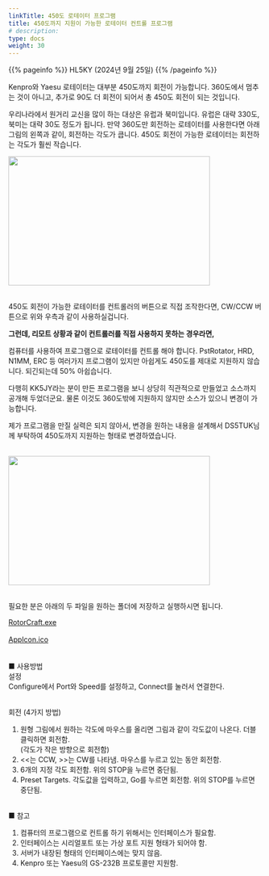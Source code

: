 ```yaml
---
linkTitle: 450도 로테이터 프로그램
title: 450도까지 지원이 가능한 로테이터 컨트롤 프로그램
# description:
type: docs
weight: 30
---
```


{{% pageinfo %}}
HL5KY (2024년 9월 25일)
{{% /pageinfo %}}


Kenpro와 Yaesu 로테이터는 대부분 450도까지 회전이 가능합니다. 360도에서 멈추는 것이 아니고, 추가로 90도 더 회전이 되어서 총 450도 회전이 되는 것입니다.

우리나라에서 원거리 교신을 많이 하는 대상은 유럽과 북미입니다. 유럽은 대략 330도, 북미는 대략 30도 정도가 됩니다. 만약 360도만 회전하는 로테이터를 사용한다면 아래 그림의 왼쪽과 같이, 회전하는 각도가 큽니다. 450도 회전이 가능한 로테이터는 회전하는 각도가 훨씬 작습니다.

<img src="/etc/img/Rotor_1.png" style="width:400px;height:256"><br><br>

450도 회전이 가능한 로테이터를 컨트롤러의 버튼으로 직접 조작한다면, CW/CCW 버튼으로 위와 우측과 같이 사용하실겁니다.

<b>그런데, 리모트 상황과 같이 컨트롤러를 직접 사용하지 못하는 경우라면,</b>

컴퓨터를 사용하여 프로그램으로 로테이터를 컨트롤 해야 합니다. PstRotator, HRD, N1MM, ERC 등 여러가지 프로그램이 있지만 아쉽게도 450도를 제대로 지원하지 않습니다. 되긴되는데 50% 아쉽습니다.

다행히 KK5JY라는 분이 만든 프로그램을 보니 상당히 직관적으로 만들었고 소스까지 공개해 두었더군요. 물론 이것도 360도밖에 지원하지 않지만 소스가 있으니 변경이 가능합니다.

제가 프로그램을 만질 실력은 되지 않아서, 변경을 원하는 내용을 설계해서 DS5TUK님께 부탁하여 450도까지 지원하는 형태로 변경하였습니다.<br><br>

<img src="/etc/img/Rotor_2.png" style="width:400px;height:256"><br><br>

필요한 분은 아래의 두 파일을 원하는 폴더에 저장하고 실행하시면 됩니다.


<div class="button_cont">
   <a class="example_d" href="/etc/img/RotorCraft.exe">
    RotorCraft.exe
   </a>
</div>

<br>

<div class="button_cont">
   <a class="example_d" href="/etc/img/AppIcon.ico">
    AppIcon.ico
   </a>
</div>
<br>
<br>
■ 사용방법
<br>
설정<br>
Configure에서 Port와 Speed를 설정하고, Connect를 눌러서 연결한다.<br><br>

회전 (4가지 방법)<br>
1. 원형 그림에서 원하는 각도에 마우스를 올리면 그림과 같이 각도값이 나온다. 더블클릭하면 회전함.<br>
   (각도가 작은 방향으로 회전함)
2. <<는 CCW, >>는 CW를 나타냄. 마우스를 누르고 있는 동안 회전함.
3. 6개의 지정 각도 회전함. 위의 STOP을 누르면 중단됨.
4. Preset Targets. 각도값을 입력하고, Go를 누르면 회전함. 위의 STOP를 누르면 중단됨.
<br><br>

■ 참고<br>
1. 컴퓨터의 프로그램으로 컨트롤 하기 위해서는 인터페이스가 필요함.
2. 인터페이스는 시리얼포트 또는 가상 포트 지원 형태가 되어야 함.
3. 서버가 내장된 형태의 인터페이스에는 맞지 않음.
4. Kenpro 또는 Yaesu의 GS-232B 프로토콜만 지원함.

